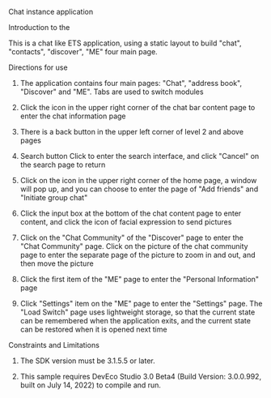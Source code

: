 Chat instance application

Introduction to the

This is a chat like ETS application, using a static layout to build "chat", "contacts", "discover", "ME" four main page.


Directions for use

1. The application contains four main pages: "Chat", "address book", "Discover" and "ME". Tabs are used to switch modules

2. Click the icon in the upper right corner of the chat bar content page to enter the chat information page

3. There is a back button in the upper left corner of level 2 and above pages

4. Search button Click to enter the search interface, and click "Cancel" on the search page to return

5. Click on the icon in the upper right corner of the home page, a window will pop up, and you can choose to enter the page of "Add friends" and "Initiate group chat"

6. Click the input box at the bottom of the chat content page to enter content, and click the icon of facial expression to send pictures

7. Click on the "Chat Community" of the "Discover" page to enter the "Chat Community" page. Click on the picture of the chat community page to enter the separate page of the picture to zoom in and out, and then move the picture

8. Click the first item of the "ME" page to enter the "Personal Information" page

9. Click "Settings" item on the "ME" page to enter the "Settings" page. The "Load Switch" page uses lightweight storage, so that the current state can be remembered when the application exits, and the current state can be restored when it is opened next time

Constraints and Limitations

1. The SDK version must be 3.1.5.5 or later.

2. This sample requires DevEco Studio 3.0 Beta4 (Build Version: 3.0.0.992, built on July 14, 2022) to compile and run.
